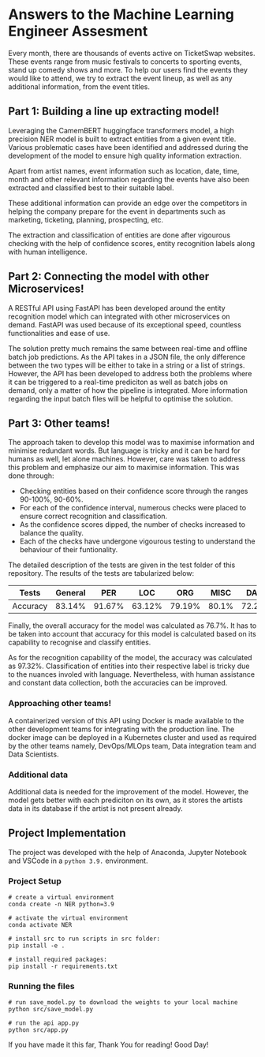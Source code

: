 # Answers to the Machine Learning Engineer Assesment

Every month, there are thousands of events active on TicketSwap websites. These events range from music festivals to concerts to sporting events, stand up comedy shows and more. To help our users find the events they would like to attend, we try to extract the event lineup, as well as any additional information, from the event titles. 

## Part 1: Building a line up extracting model!

Leveraging the CamemBERT huggingface transformers model, a high precision NER model is built to extract entities from a given event title.
Various problematic cases have been identified and addressed during the development of the model to ensure high quality information extraction.

Apart from artist names, event information such as location, date, time, month and other relevant information regarding the events have also been extracted and classified best to their suitable label.

These additional information can provide an edge over the competitors in helping the company prepare for the event in departments such as marketing, ticketing, planning, prospecting, etc.

The extraction and classification of entities are done after vigourous checking with the help of confidence scores, entity recognition labels along with human intelligence.

## Part 2: Connecting the model with other Microservices!

A RESTful API using FastAPI has been developed around the entity recognition model which can integrated with other microservices on demand.
FastAPI was used because of its exceptional speed, countless functionalities and ease of use.

The solution pretty much remains the same between real-time and offline batch job predictions. As the API takes in a JSON file, the only difference between the two types will be either to take in a string or a list of strings. However, the API has been developed to address both the problems where it can be triggered to a real-time prediciton as well as batch jobs on demand, only a matter of how the pipeline is integrated. More information regarding the input batch files will be helpful to optimise the solution.

## Part 3: Other teams!

The approach taken to develop this model was to maximise information and minimise redundant words. But language is tricky and it can be hard for humans as well, let alone machines. However, care was taken to address this problem and emphasize our aim to maximise information. This was done through:

* Checking entities based on their confidence score through the ranges 90-100%, 90-60%.
* For each of the confidence interval, numerous checks were placed to ensure correct recognition and classification.
* As the confidence scores dipped, the number of checks increased to balance the quality.
* Each of the checks have undergone vigourous testing to understand the behaviour of their funtionality.

The detailed description of the tests are given in the test folder of this repository. The results of the tests are tabularized below:

| Tests    | General | PER    | LOC    | ORG    | MISC  | DATE   |
|----------|---------|--------|--------|--------|-------|--------|
| Accuracy | 83.14%  | 91.67% | 63.12% | 79.19% | 80.1% | 72.22% |

Finally, the overall accuracy for the model was calculated as 76.7%.
It has to be taken into account that accuracy for this model is calculated based on its capability to recognise and classify entities.

As for the recognition capability of the model, the accuracy was calculated as 97.32%.
Classification of entities into their respective label is tricky due to the nuances involed with language.
Nevertheless, with human assistance and constant data collection, both the accuracies can be improved.

### Approaching other teams!

A containerized version of this API using Docker is made available to the other development teams for integrating with the production line.
The docker image can be deployed in a Kubernetes cluster and used as required by the other teams namely, DevOps/MLOps team, Data integration team and Data Scientists.

### Additional data

Additional data is needed for the improvement of the model. However, the model gets better with each prediciton on its own, as it stores the artists data in its database if the artist is not present already.


## Project Implementation

The project was developed with the help of Anaconda, Jupyter Notebook and VSCode in a `python 3.9.` environment.

### Project Setup

```
# create a virtual environment
conda create -n NER python=3.9

# activate the virtual environment
conda activate NER

# install src to run scripts in src folder:
pip install -e .

# install required packages:
pip install -r requirements.txt 

```

### Running the files

```
# run save_model.py to download the weights to your local machine
python src/save_model.py

# run the api app.py
python src/app.py
```

If you have made it this far, Thank You for reading! Good Day!